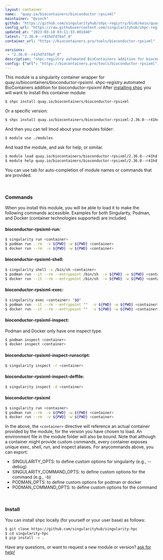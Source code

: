 ```yaml
---
layout: container
name:  "quay.io/biocontainers/bioconductor-rpsixml"
maintainer: "@vsoch"
github: "https://github.com/singularityhub/shpc-registry/blob/main/quay.io/biocontainers/bioconductor-rpsixml/container.yaml"
config_url: "https://raw.githubusercontent.com/singularityhub/shpc-registry/main/quay.io/biocontainers/bioconductor-rpsixml/container.yaml"
updated_at: "2023-03-18 03:11:33.401840"
latest: "2.36.0--r41hdfd78af_0"
container_url: "https://biocontainers.pro/tools/bioconductor-rpsixml"

versions:
 - "2.36.0--r41hdfd78af_0"
description: "shpc-registry automated BioContainers addition for bioconductor-rpsixml"
config: {"url": "https://biocontainers.pro/tools/bioconductor-rpsixml", "maintainer": "@vsoch", "description": "shpc-registry automated BioContainers addition for bioconductor-rpsixml", "latest": {"2.36.0--r41hdfd78af_0": "sha256:f9f0703fcceedf6b4c521a5a7cdf66b68a602a91d3b9717c5106e60486f62593"}, "tags": {"2.36.0--r41hdfd78af_0": "sha256:f9f0703fcceedf6b4c521a5a7cdf66b68a602a91d3b9717c5106e60486f62593"}, "docker": "quay.io/biocontainers/bioconductor-rpsixml"}
---
```


This module is a singularity container wrapper for quay.io/biocontainers/bioconductor-rpsixml.
shpc-registry automated BioContainers addition for bioconductor-rpsixml
After [installing shpc](#install) you will want to install this container module:


```bash
$ shpc install quay.io/biocontainers/bioconductor-rpsixml
```

Or a specific version:

```bash
$ shpc install quay.io/biocontainers/bioconductor-rpsixml:2.36.0--r41hdfd78af_0
```

And then you can tell lmod about your modules folder:

```bash
$ module use ./modules
```

And load the module, and ask for help, or similar.

```bash
$ module load quay.io/biocontainers/bioconductor-rpsixml/2.36.0--r41hdfd78af_0
$ module help quay.io/biocontainers/bioconductor-rpsixml/2.36.0--r41hdfd78af_0
```

You can use tab for auto-completion of module names or commands that are provided.

<br>

### Commands

When you install this module, you will be able to load it to make the following commands accessible.
Examples for both Singularity, Podman, and Docker (container technologies supported) are included.

#### bioconductor-rpsixml-run:

```bash
$ singularity run <container>
$ podman run --rm  -v ${PWD} -w ${PWD} <container>
$ docker run --rm  -v ${PWD} -w ${PWD} <container>
```

#### bioconductor-rpsixml-shell:

```bash
$ singularity shell -s /bin/sh <container>
$ podman run --it --rm --entrypoint /bin/sh  -v ${PWD} -w ${PWD} <container>
$ docker run --it --rm --entrypoint /bin/sh  -v ${PWD} -w ${PWD} <container>
```

#### bioconductor-rpsixml-exec:

```bash
$ singularity exec <container> "$@"
$ podman run --it --rm --entrypoint ""  -v ${PWD} -w ${PWD} <container> "$@"
$ docker run --it --rm --entrypoint ""  -v ${PWD} -w ${PWD} <container> "$@"
```

#### bioconductor-rpsixml-inspect:

Podman and Docker only have one inspect type.

```bash
$ podman inspect <container>
$ docker inspect <container>
```

#### bioconductor-rpsixml-inspect-runscript:

```bash
$ singularity inspect -r <container>
```

#### bioconductor-rpsixml-inspect-deffile:

```bash
$ singularity inspect -d <container>
```



#### bioconductor-rpsixml

```bash
$ singularity run <container>
$ podman run --rm  -v ${PWD} -w ${PWD} <container>
$ docker run --rm  -v ${PWD} -w ${PWD} <container>
```


In the above, the `<container>` directive will reference an actual container provided
by the module, for the version you have chosen to load. An environment file in the
module folder will also be bound. Note that although a container
might provide custom commands, every container exposes unique exec, shell, run, and
inspect aliases. For anycommands above, you can export:

 - SINGULARITY_OPTS: to define custom options for singularity (e.g., --debug)
 - SINGULARITY_COMMAND_OPTS: to define custom options for the command (e.g., -b)
 - PODMAN_OPTS: to define custom options for podman or docker
 - PODMAN_COMMAND_OPTS: to define custom options for the command

<br>

### Install

You can install shpc locally (for yourself or your user base) as follows:

```bash
$ git clone https://github.com/singularityhub/singularity-hpc
$ cd singularity-hpc
$ pip install -e .
```

Have any questions, or want to request a new module or version? [ask for help!](https://github.com/singularityhub/singularity-hpc/issues)